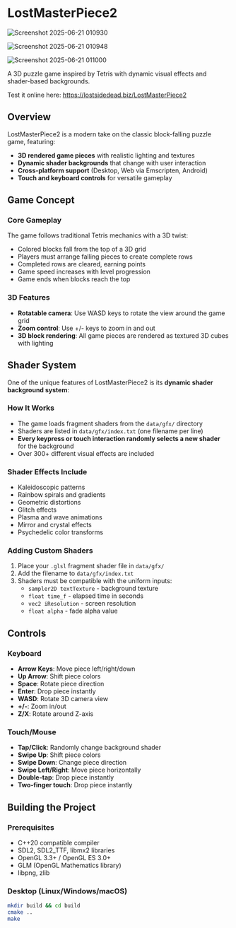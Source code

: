# LostMasterPiece2

![Screenshot 2025-06-21 010930](https://github.com/user-attachments/assets/32f4d5b5-1b04-4377-bfa0-14e864667d85)

![Screenshot 2025-06-21 010948](https://github.com/user-attachments/assets/80b7d6f0-4502-4f7f-b90f-c369bd60df44)

![Screenshot 2025-06-21 011000](https://github.com/user-attachments/assets/2176dc56-470b-40e4-88c9-b45f542eae85)

A 3D puzzle game inspired by Tetris with dynamic visual effects and shader-based backgrounds.

Test it online here: https://lostsidedead.biz/LostMasterPiece2

## Overview

LostMasterPiece2 is a modern take on the classic block-falling puzzle game, featuring:
- **3D rendered game pieces** with realistic lighting and textures
- **Dynamic shader backgrounds** that change with user interaction
- **Cross-platform support** (Desktop, Web via Emscripten, Android)
- **Touch and keyboard controls** for versatile gameplay

## Game Concept

### Core Gameplay
The game follows traditional Tetris mechanics with a 3D twist:
- Colored blocks fall from the top of a 3D grid
- Players must arrange falling pieces to create complete rows
- Completed rows are cleared, earning points
- Game speed increases with level progression
- Game ends when blocks reach the top

### 3D Features
- **Rotatable camera**: Use WASD keys to rotate the view around the game grid
- **Zoom control**: Use +/- keys to zoom in and out
- **3D block rendering**: All game pieces are rendered as textured 3D cubes with lighting

## Shader System

One of the unique features of LostMasterPiece2 is its **dynamic shader background system**:

### How It Works
- The game loads fragment shaders from the `data/gfx/` directory
- Shaders are listed in `data/gfx/index.txt` (one filename per line)
- **Every keypress or touch interaction randomly selects a new shader** for the background
- Over 300+ different visual effects are included

### Shader Effects Include
- Kaleidoscopic patterns
- Rainbow spirals and gradients  
- Geometric distortions
- Glitch effects
- Plasma and wave animations
- Mirror and crystal effects
- Psychedelic color transforms

### Adding Custom Shaders
1. Place your `.glsl` fragment shader file in `data/gfx/`
2. Add the filename to `data/gfx/index.txt`
3. Shaders must be compatible with the uniform inputs:
   - `sampler2D textTexture` - background texture
   - `float time_f` - elapsed time in seconds
   - `vec2 iResolution` - screen resolution
   - `float alpha` - fade alpha value

## Controls

### Keyboard
- **Arrow Keys**: Move piece left/right/down
- **Up Arrow**: Shift piece colors
- **Space**: Rotate piece direction
- **Enter**: Drop piece instantly
- **WASD**: Rotate 3D camera view
- **+/-**: Zoom in/out
- **Z/X**: Rotate around Z-axis

### Touch/Mouse
- **Tap/Click**: Randomly change background shader
- **Swipe Up**: Shift piece colors  
- **Swipe Down**: Change piece direction
- **Swipe Left/Right**: Move piece horizontally
- **Double-tap**: Drop piece instantly
- **Two-finger touch**: Drop piece instantly

## Building the Project

### Prerequisites
- C++20 compatible compiler
- SDL2, SDL2_TTF, libmx2 libraries
- OpenGL 3.3+ / OpenGL ES 3.0+
- GLM (OpenGL Mathematics library)
- libpng, zlib

### Desktop (Linux/Windows/macOS)
```bash
mkdir build && cd build
cmake ..
make
```
